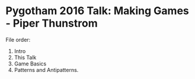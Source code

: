 # Pygotham 2016 Talk: Making Games - Piper Thunstrom

File order:

1. Intro
2. This Talk
3. Game Basics
4. Patterns and Antipatterns.
